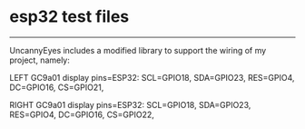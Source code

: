 # esp32 test files
-------------------------------------------
UncannyEyes includes a modified library to support the wiring of my project, namely:

LEFT GC9a01 display pins=ESP32:
SCL=GPIO18, 
SDA=GPIO23, 
RES=GPIO4, 
DC=GPIO16, 
CS=GPIO21, 

RIGHT GC9a01 display pins=ESP32:
SCL=GPIO18, 
SDA=GPIO23, 
RES=GPIO4, 
DC=GPIO16, 
CS=GPIO22, 


